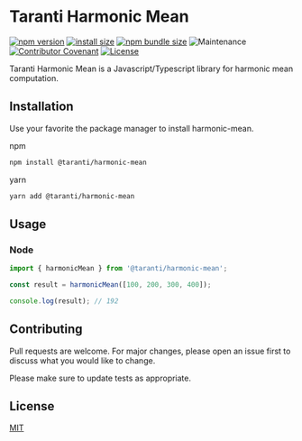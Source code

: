 # Taranti Harmonic Mean

[![npm version](https://img.shields.io/npm/v/@taranti/harmonic-mean.svg?style=flat-square)](https://www.npmjs.org/package/@taranti/harmonic-mean)
[![install size](https://img.shields.io/badge/dynamic/json?url=https://packagephobia.com/v2/api.json?p=@taranti/harmonic-mean&query=$.install.pretty&label=install%20size&style=flat-square)](https://packagephobia.now.sh/result?p=@taranti/harmonic-mean)
[![npm bundle size](https://img.shields.io/bundlephobia/minzip/@taranti/harmonic-mean?style=flat-square)](https://bundlephobia.com/package/@taranti/harmonic-mean@latest)
![Maintenance](https://img.shields.io/maintenance/yes/2022)
[![Contributor Covenant](https://img.shields.io/badge/Contributor%20Covenant-2.1-4baaaa.svg)](https://github.com/AlanTaranti/harmonic-mean/blob/master/CODE_OF_CONDUCT.md)
[![License](https://img.shields.io/github/license/AlanTaranti/harmonic-mean.svg?style=flat-square)](https://github.com/AlanTaranti/harmonic-mean/blob/main/LICENSE)

Taranti Harmonic Mean is a Javascript/Typescript library for harmonic mean computation.

## Installation

Use your favorite the package manager to install harmonic-mean.

npm

```bash
npm install @taranti/harmonic-mean
```

yarn

```bash
yarn add @taranti/harmonic-mean
```

## Usage

### Node

```javascript
import { harmonicMean } from '@taranti/harmonic-mean';

const result = harmonicMean([100, 200, 300, 400]);

console.log(result); // 192
```

## Contributing

Pull requests are welcome. For major changes, please open an issue first
to discuss what you would like to change.

Please make sure to update tests as appropriate.

## License

[MIT](LICENSE)
